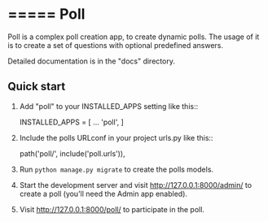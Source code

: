 =====
Poll
=====

Poll is a complex poll creation app, to create dynamic polls.
The usage of it is to create a set of questions with optional 
predefined answers.

Detailed documentation is in the "docs" directory.

Quick start
-----------

1. Add "poll" to your INSTALLED_APPS setting like this::

    INSTALLED_APPS = [
        ...
        'poll',
    ]

2. Include the polls URLconf in your project urls.py like this::

    path('poll/', include('poll.urls')),

3. Run `python manage.py migrate` to create the polls models.

4. Start the development server and visit http://127.0.0.1:8000/admin/
   to create a poll (you'll need the Admin app enabled).

5. Visit http://127.0.0.1:8000/poll/ to participate in the poll.